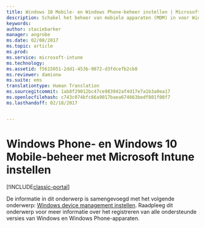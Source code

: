 ```yaml
---
title: Windows 10 Mobile- en Windows Phone-beheer instellen | Microsoft Docs
description: Schakel het beheer van mobiele apparaten (MDM) in voor Windows 10 Mobile- of Windows Phone-apparaten met Microsoft Intune.
keywords: 
author: staciebarker
manager: angrobe
ms.date: 02/08/2017
ms.topic: article
ms.prod: 
ms.service: microsoft-intune
ms.technology: 
ms.assetid: f5615051-2dd1-453b-9872-d3fdcefb2cb8
ms.reviewer: damionw
ms.suite: ems
translationtype: Human Translation
ms.sourcegitcommit: 1ab8f29012bc47ce983942af4d17e7a1b3a0ea17
ms.openlocfilehash: c743c074bfc66a9017baea674663bedf801f08f7
ms.lasthandoff: 02/18/2017


---
```



# <a name="set-up-windows-phone-and-windows-10-mobile-management-with-microsoft-intune"></a>Windows Phone- en Windows 10 Mobile-beheer met Microsoft Intune instellen

[!INCLUDE[classic-portal](../includes/classic-portal.md)]

De informatie in dit onderwerp is samengevoegd met het volgende onderwerp: [Windows device management instellen](set-up-windows-device-management-with-microsoft-intune.md). Raadpleeg dit onderwerp voor meer informatie over het registreren van alle ondersteunde versies van Windows en Windows Phone-apparaten.
